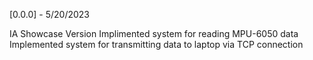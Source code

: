 [0.0.0] - 5/20/2023

IA Showcase Version
Implimented system for reading MPU-6050 data
Implemented system for transmitting data to laptop via TCP connection


